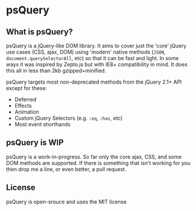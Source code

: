 ﻿psQuery
=======

What is psQuery?
----------------
psQuery is a jQuery-like DOM library. It aims to cover just
the 'core' jQuery use cases (CSS, ajax, DOM) using 'modern'
native methods (`JSON`, `document.querySelectorAll`, etc) so
that it can be fast and light. In some ways it was inspired
by Zepto.js but with IE8+ compatibility in mind. It does this
all in less than 2kb gzipped+minified.

psQuery targets most non-deprecated methods from the jQuery 2.1+ API
except for these:

* Deferred
* Effects
* Animation
* Custom jQuery Selectors (e.g. `:eq`, `:has`, etc)
* Most event shorthands

psQuery is WIP
--------------
psQuery is a work-in-progress. So far only the core ajax, CSS, and some
DOM methods are supported. If there is something that isn't working for
you then drop me a line, or even better, a pull request.

License
-------
psQuery is open-srouce and uses the MIT license
